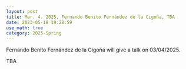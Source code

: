```yaml
---
layout: post
title: Mar. 4. 2025, Fernando Benito Fernández de la Cigoña, TBA
date: 2023-05-18 19:28:59
use_math: true
category: 2025-Spring
---
```

 
Fernando Benito Fernández de la Cigoña will give a talk on 03/04/2025.

TBA
